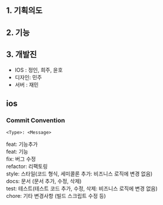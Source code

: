 ## 1. 기획의도 
## 2. 기능
## 3. 개발진
- IOS : 정인, 희주, 윤호
- 디자인: 민주
- 서버 : 재민  

## ios
### Commit Convention
`<Type>: <Message>`

feat: 기능추가  
feat: 기능  
fix: 버그 수정  
refactor: 리팩토링  
style: 스타일(코드 형식, 세미콜론 추가: 비즈니스 로직에 변경 없음)  
docs: 문서 (문서 추가, 수정, 삭제)  
test: 테스트(테스트 코드 추가, 수정, 삭제: 비즈니스 로직에 변경 없음)  
chore: 기타 변경사항 (빌드 스크립트 수정 등)  
